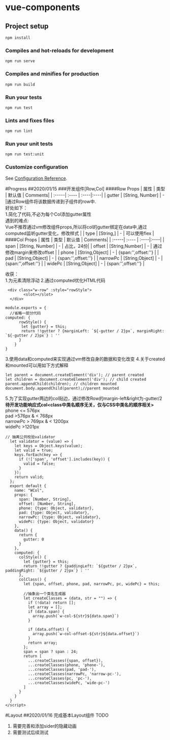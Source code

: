 # vue-components

## Project setup
```
npm install
```

### Compiles and hot-reloads for development
```
npm run serve
```

### Compiles and minifies for production
```
npm run build
```

### Run your tests
```
npm run test
```

### Lints and fixes files
```
npm run lint
```

### Run your unit tests
```
npm run test:unit
```

### Customize configuration
See [Configuration Reference](https://cli.vuejs.org/config/).

#Progress
##2020/01/15
###开发组件[Row,Col]
####Row Props
| 属性 | 类型 | 默认值 | Comments|
| :-----| :---- | :----|:----|
| gutter | [String, Number] | - |通过Row组件将该数据传递到子组件的row中.<br>好处如下：<br>1.简化了代码,不必为每个Col添加gutter属性<br>遇到的难点:<br>Vue不推荐通过vm修改组件props,所以将col的gutter绑定在data中,通过computed监听gutter变化，修改样式 |
| type | [String,] | - | 可以使用flex |
####Col Props
| 属性 | 类型 | 默认值 | Comments|
| :-----| :---- | :----|:----|
| span | [String, Number] | - | 占比，24份|
| offset | [String,Number] | - | 通过修改margin来修改offset |
| phone | [String,Object] | - | {span:'',offset:''} |
| pad | [String,Object] | - | {span:'',offset:''} |
| narrowPc | [String,Object] | - | {span:'',offset:''} |
| widePc | [String,Object] | - | {span:'',offset:''} |

收获：<br>
1.为元素清除浮动
2.通过computed优化HTML代码
```vue
 <div class="w-row" :style="rowStyle">
        <slot></slot>
  </div>
```

```ecmascript 6
module.exports = {
  //省略一部分代码
computed: {
      rowStyle() {
       let {gutter} = this;
       return !!gutter ? {marginLeft: `${-gutter / 2}px`, marginRight: `${-gutter / 2}px`} : '' 
      }
    }
}
```
3.使用data和computed来实现通过vm修改自身的数据和变化改变
4.关于created和mounted可以用如下方式解释
```ecmascript 6
let parent = document.createElement('div'); // parent created
let children = document.createElement('div'); // child created
parent.appendChild(children); // children mounted
document.body.appendChild(parent);//parent mounted
```
5.为了实现gutter两边的col贴边，通过修改Row的margin-left&right为-gutter/2
<br>
**待开发功能响应式col<class中类名顺序无关，仅与CSS中类名的顺序相关>**
phone <= 576px <br>
pad >576px & < 768px <br>
narrowPc > 769px & < 1200px <br>
widePc >1201px <br>

```
// 抽离公共校验validator
  let validator = (value) => {
    let keys = Object.keys(value);
    let valid = true;
    keys.forEach(key => {
      if (!['span', 'offset'].includes(key)) {
        valid = false;
      }
    });
    return valid;
  };
  export default {
    name: "WCol",
    props: {
      span: [Number, String],
      offset: [Number, String],
      phone: {type: Object, validator},
      pad: {type: Object, validator},
      narrowPc: {type: Object, validator},
      widePc: {type: Object, validator}
    },
    data() {
      return {
        gutter: 0
      }
    },
    computed: {
      colStyle() {
        let {gutter} = this;
        return !!gutter ? {paddingLeft: `${gutter / 2}px`, paddingRight: `${gutter / 2}px`} : ''
      },
      colClass() {
        let {span, offset, phone, pad, narrowPc, pc, widePc} = this;

        //抽象出一个类名生成器
        let createClasses = (data, str = "") => {
          if (!data) return [];
          let array = [];
          if (data.span) {
            array.push(`w-col-${str}${data.span}`)
          }

          if (data.offset) {
            array.push(`w-col-offset-${str}${data.offset}`)
          }
          return array;
        };
        span = span ? span : 24;
        return [
          ...createClasses({span, offset}),
          ...createClasses(phone, 'phone-'),
          ...createClasses(pad, 'pad-'),
          ...createClasses(narrowPc, 'narrow-pc-'),
          ...createClasses(pc, 'pc-'),
          ...createClasses(widePc, 'wide-pc-')
        ]
      }
    }
  }
</script>
```
#Layout
##2020/01/16
完成基本Layout组件
TODO
1. 需要完善和添加sider的隐藏动画
2. 需要测试后续测试
